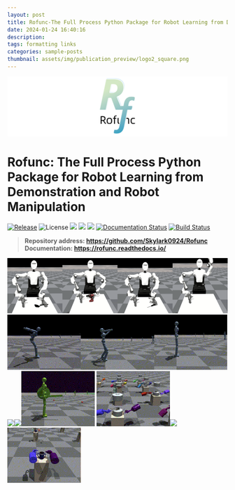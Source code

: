 ```yaml
---
layout: post
title: Rofunc-The Full Process Python Package for Robot Learning from Demonstration and Robot Manipulation
date: 2024-01-24 16:40:16
description: 
tags: formatting links
categories: sample-posts
thumbnail: assets/img/publication_preview/logo2_square.png
---
```


![](assets/img/doc/img/logo8.png)

# Rofunc: The Full Process Python Package for Robot Learning from Demonstration and Robot Manipulation

[![Release](https://img.shields.io/github/v/release/Skylark0924/Rofunc)](https://pypi.org/project/rofunc/)
![License](https://img.shields.io/github/license/Skylark0924/Rofunc?color=blue)
![](https://img.shields.io/github/downloads/skylark0924/Rofunc/total)
[![](https://img.shields.io/github/issues-closed-raw/Skylark0924/Rofunc?color=brightgreen)](https://github.com/Skylark0924/Rofunc/issues?q=is%3Aissue+is%3Aclosed)
[![](https://img.shields.io/github/issues-raw/Skylark0924/Rofunc?color=orange)](https://github.com/Skylark0924/Rofunc/issues?q=is%3Aopen+is%3Aissue)
[![Documentation Status](https://readthedocs.org/projects/rofunc/badge/?version=latest)](https://rofunc.readthedocs.io/en/latest/?badge=latest)
[![Build Status](https://img.shields.io/endpoint.svg?url=https%3A%2F%2Factions-badge.atrox.dev%2FSkylark0924%2FRofunc%2Fbadge%3Fref%3Dmain&style=flat)](https://actions-badge.atrox.dev/Skylark0924/Rofunc/goto?ref=main)

> **Repository address: https://github.com/Skylark0924/Rofunc** <br>
> **Documentation: https://rofunc.readthedocs.io/**


<img src="assets/img/doc/img/task_gif3/CURIQbSoftHandSynergyGraspSpatulaRofuncRLPPO.gif" width=25% /><img src="assets/img/doc/img/task_gif3/CURIQbSoftHandSynergyGraspPower_drillRofuncRLPPO.gif" width=25% /><img src="assets/img/doc/img/task_gif3/CURIQbSoftHandSynergyGraspPhillips_Screw_DriverRofuncRLPPO.gif" width=25% /><img src="assets/img/doc/img/task_gif3/CURIQbSoftHandSynergyGraspLarge_clampRofuncRLPPO.gif" width=25% />
<img src="assets/img/doc/img/task_gif3/HumanoidFlipRofuncRLAMP.gif" width=33.3% /><img src="assets/img/doc/img/task_gif3/HumanoidDanceRofuncRLAMP.gif" width=33.3% /><img src="assets/img/doc/img/task_gif3/HumanoidRunRofuncRLAMP.gif" width=33.3% />
<img src="assets/img/doc/img/task_gif3/HumanoidASEHeadingSwordShieldRofuncRLASE.gif" width=33.3% /><img src="assets/img/doc/img/task_gif3/HumanoidASEStrikeSwordShieldRofuncRLASE.gif" width=33.3% /><img src="assets/img/doc/img/task_gif3/HumanoidASELocationSwordShieldRofuncRLASE.gif" width=33.3% />
<img src="assets/img/doc/img/task_gif3/BiShadowHandLiftUnderarmRofuncRLPPO.gif" width=33.3% /><img src="assets/img/doc/img/task_gif3/BiShadowHandDoorOpenOutwardRofuncRLPPO.gif" width=33.3% /><img src="assets/img/doc/img/task_gif3/BiShadowHandSwingCupRofuncRLPPO.gif" width=33.3% />